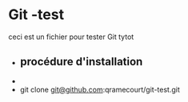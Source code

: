 # Git -test

ceci est un fichier pour tester Git
tytot    
+ ## procédure d'installation
 + 
 + git clone git@github.com:qramecourt/git-test.git
